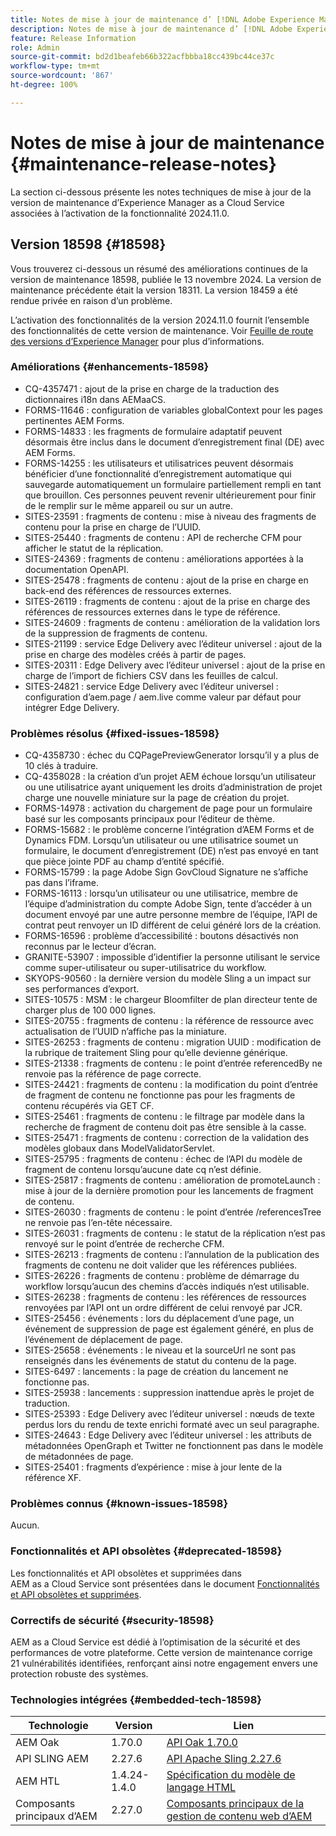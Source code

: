 ```yaml
---
title: Notes de mise à jour de maintenance d’ [!DNL Adobe Experience Manager]  as a Cloud Service associées à l’activation de la fonctionnalité 2024.11.0.
description: Notes de mise à jour de maintenance d’ [!DNL Adobe Experience Manager]  as a Cloud Service associées à l’activation de la fonctionnalité 2024.11.0.
feature: Release Information
role: Admin
source-git-commit: bd2d1beafeb66b322acfbbba18cc439bc44ce37c
workflow-type: tm+mt
source-wordcount: '867'
ht-degree: 100%

---
```


# Notes de mise à jour de maintenance {#maintenance-release-notes}

La section ci-dessous présente les notes techniques de mise à jour de la version de maintenance d’Experience Manager as a Cloud Service associées à l’activation de la fonctionnalité 2024.11.0.

## Version 18598 {#18598}

Vous trouverez ci-dessous un résumé des améliorations continues de la version de maintenance 18598, publiée le 13 novembre 2024. La version de maintenance précédente était la version 18311. La version 18459 a été rendue privée en raison d’un problème.

L’activation des fonctionnalités de la version 2024.11.0 fournit l’ensemble des fonctionnalités de cette version de maintenance. Voir [Feuille de route des versions d’Experience Manager](https://experienceleague.adobe.com/fr/docs/experience-manager-release-information/aem-release-updates/update-releases-roadmap) pour plus d’informations.

### Améliorations {#enhancements-18598}

* CQ-4357471 : ajout de la prise en charge de la traduction des dictionnaires i18n dans AEMaaCS.
* FORMS-11646 : configuration de variables globalContext pour les pages pertinentes AEM Forms.
* FORMS-14833 : les fragments de formulaire adaptatif peuvent désormais être inclus dans le document d’enregistrement final (DE) avec AEM Forms.
* FORMS-14255 : les utilisateurs et utilisatrices peuvent désormais bénéficier d’une fonctionnalité d’enregistrement automatique qui sauvegarde automatiquement un formulaire partiellement rempli en tant que brouillon. Ces personnes peuvent revenir ultérieurement pour finir de le remplir sur le même appareil ou sur un autre.
* SITES-23591 : fragments de contenu : mise à niveau des fragments de contenu pour la prise en charge de l’UUID.
* SITES-25440 : fragments de contenu : API de recherche CFM pour afficher le statut de la réplication.
* SITES-24369 : fragments de contenu : améliorations apportées à la documentation OpenAPI.
* SITES-25478 : fragments de contenu : ajout de la prise en charge en back-end des références de ressources externes.
* SITES-26119 : fragments de contenu : ajout de la prise en charge des références de ressources externes dans le type de référence.
* SITES-24609 : fragments de contenu : amélioration de la validation lors de la suppression de fragments de contenu.
* SITES-21199 : service Edge Delivery avec l’éditeur universel : ajout de la prise en charge des modèles créés à partir de pages.
* SITES-20311 : Edge Delivery avec l’éditeur universel : ajout de la prise en charge de l’import de fichiers CSV dans les feuilles de calcul.
* SITES-24821 : service Edge Delivery avec l’éditeur universel : configuration d’aem.page / aem.live comme valeur par défaut pour intégrer Edge Delivery.

### Problèmes résolus {#fixed-issues-18598}

* CQ-4358730 : échec du CQPagePreviewGenerator lorsqu’il y a plus de 10 clés à traduire.
* CQ-4358028 : la création d’un projet AEM échoue lorsqu’un utilisateur ou une utilisatrice ayant uniquement les droits d’administration de projet charge une nouvelle miniature sur la page de création du projet.
* FORMS-14978 : activation du chargement de page pour un formulaire basé sur les composants principaux pour l’éditeur de thème.
* FORMS-15682 : le problème concerne l’intégration d’AEM Forms et de Dynamics FDM. Lorsqu’un utilisateur ou une utilisatrice soumet un formulaire, le document d’enregistrement (DE) n’est pas envoyé en tant que pièce jointe PDF au champ d’entité spécifié.
* FORMS-15799 : la page Adobe Sign GovCloud Signature ne s’affiche pas dans l’iframe.
* FORMS-16113 : lorsqu’un utilisateur ou une utilisatrice, membre de l’équipe d’administration du compte Adobe Sign, tente d’accéder à un document envoyé par une autre personne membre de l’équipe, l’API de contrat peut renvoyer un ID différent de celui généré lors de la création.
* FORMS-16596 : problème d’accessibilité : boutons désactivés non reconnus par le lecteur d’écran.
* GRANITE-53907 : impossible d’identifier la personne utilisant le service comme super-utilisateur ou super-utilisatrice du workflow.
* SKYOPS-90560 : la dernière version du modèle Sling a un impact sur ses performances d’export.
* SITES-10575 : MSM : le chargeur Bloomfilter de plan directeur tente de charger plus de 100 000 lignes.
* SITES-20755 : fragments de contenu : la référence de ressource avec actualisation de l’UUID n’affiche pas la miniature.
* SITES-26253 : fragments de contenu : migration UUID : modification de la rubrique de traitement Sling pour qu’elle devienne générique.
* SITES-21338 : fragments de contenu : le point d’entrée referencedBy ne renvoie pas la référence de page correcte.
* SITES-24421 : fragments de contenu : la modification du point d’entrée de fragment de contenu ne fonctionne pas pour les fragments de contenu récupérés via GET CF.
* SITES-25461 : fragments de contenu : le filtrage par modèle dans la recherche de fragment de contenu doit pas être sensible à la casse.
* SITES-25471 : fragments de contenu : correction de la validation des modèles globaux dans ModelValidatorServlet.
* SITES-25795 : fragments de contenu : échec de l’API du modèle de fragment de contenu lorsqu’aucune date cq n’est définie.
* SITES-25817 : fragments de contenu : amélioration de promoteLaunch : mise à jour de la dernière promotion pour les lancements de fragment de contenu.
* SITES-26030 : fragments de contenu : le point d’entrée /referencesTree ne renvoie pas l’en-tête nécessaire.
* SITES-26031 : fragments de contenu : le statut de la réplication n’est pas renvoyé sur le point d’entrée de recherche CFM.
* SITES-26213 : fragments de contenu : l’annulation de la publication des fragments de contenu ne doit valider que les références publiées.
* SITES-26226 : fragments de contenu : problème de démarrage du workflow lorsqu’aucun des chemins d’accès indiqués n’est utilisable.
* SITES-26238 : fragments de contenu : les références de ressources renvoyées par l’API ont un ordre différent de celui renvoyé par JCR.
* SITES-25456 : événements : lors du déplacement d’une page, un événement de suppression de page est également généré, en plus de l’événement de déplacement de page.
* SITES-25658 : événements : le niveau et la sourceUrl ne sont pas renseignés dans les événements de statut du contenu de la page.
* SITES-6497 : lancements : la page de création du lancement ne fonctionne pas.
* SITES-25938 : lancements : suppression inattendue après le projet de traduction.
* SITES-25393 : Edge Delivery avec l’éditeur universel : nœuds de texte perdus lors du rendu de texte enrichi formaté avec un seul paragraphe.
* SITES-24643 : Edge Delivery avec l’éditeur universel : les attributs de métadonnées OpenGraph et Twitter ne fonctionnent pas dans le modèle de métadonnées de page.
* SITES-25401 : fragments d’expérience : mise à jour lente de la référence XF.

### Problèmes connus {#known-issues-18598}

Aucun.

### Fonctionnalités et API obsolètes {#deprecated-18598}

Les fonctionnalités et API obsolètes et supprimées dans AEM as a Cloud Service sont présentées dans le document [Fonctionnalités et API obsolètes et supprimées](/help/release-notes/deprecated-removed-features.md).

### Correctifs de sécurité {#security-18598}

AEM as a Cloud Service est dédié à l’optimisation de la sécurité et des performances de votre plateforme. Cette version de maintenance corrige 21 vulnérabilités identifiées, renforçant ainsi notre engagement envers une protection robuste des systèmes.

### Technologies intégrées {#embedded-tech-18598}

| Technologie | Version | Lien |
|---|---|---|
| AEM Oak | 1.70.0 | [API Oak 1.70.0](https://www.javadoc.io/doc/org.apache.jackrabbit/oak-api/1.70.0/index.html) |
| API SLING AEM | 2.27.6 | [API Apache Sling 2.27.6](https://www.javadoc.io/doc/org.apache.sling/org.apache.sling.api/latest/index.html) |
| AEM HTL | 1.4.24-1.4.0 | [Spécification du modèle de langage HTML](https://github.com/adobe/htl-spec) |
| Composants principaux d’AEM | 2.27.0 | [Composants principaux de la gestion de contenu web d’AEM](https://github.com/adobe/aem-core-wcm-components) |
